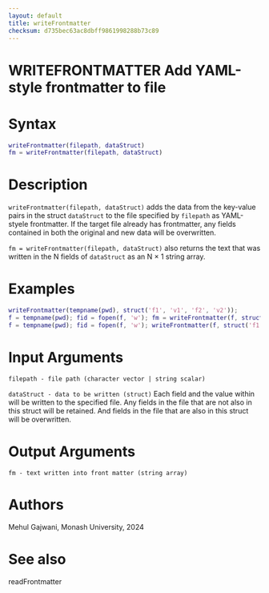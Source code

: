 ```yaml
---
layout: default
title: writeFrontmatter
checksum: d735bec63ac8dbff9861998288b73c89
---
```



 
# WRITEFRONTMATTER Add YAML-style frontmatter to file
 
# Syntax
```matlab
writeFrontmatter(filepath, dataStruct)
fm = writeFrontmatter(filepath, dataStruct)
```
 
# Description

`writeFrontmatter(filepath, dataStruct)` adds the data from the key-value pairs in the struct `dataStruct` to the file specified by `filepath` as YAML-styele frontmatter. If the target file already has frontmatter, any fields contained in both the original and new data will be overwritten.


`fm = writeFrontmatter(filepath, dataStruct)` also returns the text that was written in the N fields of `dataStruct` as an N × 1 string array.

 
# Examples
```matlab
writeFrontmatter(tempname(pwd), struct('f1', 'v1', 'f2', 'v2'));
f = tempname(pwd); fid = fopen(f, 'w'); fm = writeFrontmatter(f, struct('f1', 'v1', 'f2', 'v2')); fclose(fid);
f = tempname(pwd); fid = fopen(f, 'w'); writeFrontmatter(f, struct('f1', 'v1', 'f2', 'v2')); writeFrontmatter(f, struct('f1', 'v11', 'f3', 'v3')); fclose(fid);
```
 
# Input Arguments

`filepath - file path (character vector | string scalar)`


`dataStruct - data to be written (struct)` Each field and the value within will be written to the specified file. Any fields in the file that are not also in this struct will be retained. And fields in the file that are also in this struct will be overwritten.

 
# Output Arguments

`fm - text written into front matter (string array)`

 
# Authors

Mehul Gajwani, Monash University, 2024

 
# See also

readFrontmatter

